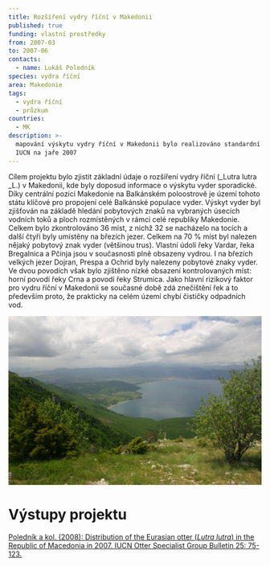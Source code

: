 ```yaml
---
title: Rozšíření vydry říční v Makedonii
published: true
funding: vlastní prostředky
from: 2007-03
to: 2007-06
contacts:
  - name: Lukáš Poledník
species: vydra říční
area: Makedonie
tags:
  - vydra říční
  - průzkum
countries:
  - MK
description: >-
  mapování výskytu vydry říční v Makedonii bylo realizováno standardní metodou
  IUCN na jaře 2007
---
```

Cílem projektu bylo zjistit základní údaje o rozšíření vydry říční (_Lutra lutra _L.) v Makedonii, kde byly doposud informace o výskytu vyder sporadické. Díky centrální pozici Makedonie na Balkánském poloostrově je území tohoto státu klíčové pro propojení celé Balkánské populace vyder. Výskyt vyder byl zjišťován na základě hledání pobytových znaků na vybraných úsecích vodních toků a ploch rozmístěných v rámci celé republiky Makedonie. Celkem bylo zkontrolováno 36 míst, z nichž 32 se nacházelo na tocích a další čtyři byly umístěny na březích jezer. Celkem na 70 % míst byl nalezen nějaký pobytový znak vyder (většinou trus). Vlastní údolí řeky Vardar, řeka Bregalnica a Pčinja jsou v současnosti plně obsazeny vydrou. I na březích velkých jezer Dojran, Prespa a Ochrid byly nalezeny pobytové znaky vyder. Ve dvou povodích však bylo zjištěno nízké obsazení kontrolovaných míst: horní povodí řeky Crna a povodí řeky Strumica. Jako hlavní rizikový faktor pro vydru říční v Makedonii se současné době zdá znečištění řek a to především proto, že prakticky na celém území chybí čističky odpadních vod. 

![horské jezero Ohrid na jihozápadě Makedonie](/media/img_6068_610.jpg "jezero Ohrid")

# Výstupy projektu

[Poledník a kol. (2008): Distribution of the Eurasian otter (_Lutra lutra_) in the Republic of Macedonia in 2007. IUCN Otter Specialist Group Bulletin 25: 75-123.](/publications/distribution-of-the-eurasian-otter-lutra-lutra-in-the-republic-of-macedonia-in-2007)
